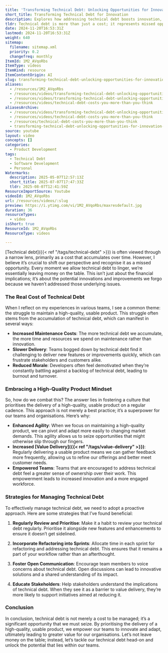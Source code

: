 ```yaml
---
title: 'Transforming Technical Debt: Unlocking Opportunities for Innovation and Value'
short_title: Transforming Technical Debt for Innovation
description: Explores how addressing technical debt boosts innovation, team morale, and value delivery by enabling agile development, better products, and proactive organisational growth.
tldr: Technical debt is more than just a cost; it represents missed opportunities for innovation and value. Allowing technical debt to accumulate slows delivery, increases maintenance costs, and lowers team morale, while proactively addressing it empowers teams, improves agility, and enhances value delivery. Make technical debt management a regular part of your workflow and educate stakeholders to unlock your team's full potential.
date: 2024-11-20T16:53:31Z
lastmod: 2024-11-20T16:53:31Z
weight: 640
sitemap:
  filename: sitemap.xml
  priority: 0.2
  changefreq: monthly
ItemId: 1M2_AVqoRbs
ItemType: videos
ItemKind: resource
ItemContentOrigin: AI
slug: transforming-technical-debt-unlocking-opportunities-for-innovation-and-value
aliases:
  - /resources/1M2_AVqoRbs
  - /resources/videos/transforming-technical-debt-unlocking-opportunities-for-innovation-and-value-1M2_AVqoRbs
  - /resources/videos/transforming-technical-debt-unlocking-opportunities-for-innovation-and-value
  - /resources/videos/technical-debt-costs-you-more-than-you-think
aliasesArchive:
  - /resources/videos/transforming-technical-debt-unlocking-opportunities-for-innovation-and-value
  - /resources/videos/technical-debt-costs-you-more-than-you-think
  - /resources/technical-debt-costs-you-more-than-you-think
  - transforming-technical-debt-unlocking-opportunities-for-innovation-and-value-1M2_AVqoRbs
source: youtube
layout: video
concepts: []
categories:
  - Product Development
tags:
  - Technical Debt
  - Software Development
  - Personal
Watermarks:
  description: 2025-05-07T12:57:13Z
  short_title: 2025-07-07T17:47:33Z
  tldr: 2025-08-07T12:41:59Z
ResourceImportSource: Youtube
videoId: 1M2_AVqoRbs
url: /resources/videos/:slug
preview: https://i.ytimg.com/vi/1M2_AVqoRbs/maxresdefault.jpg
duration: 36
resourceTypes:
  - video
isShort: true
ResourceId: 1M2_AVqoRbs
ResourceType: videos

---
```

[Technical debt]({{< ref "/tags/technical-debt" >}}) is often viewed through a narrow lens, primarily as a cost that accumulates over time. However, I believe it’s crucial to shift our perspective and recognise it as a missed opportunity. Every moment we allow technical debt to linger, we’re essentially leaving money on the table. This isn’t just about the financial implications; it’s about the potential innovations and improvements we forgo because we haven’t addressed those underlying issues.

### The Real Cost of Technical Debt

When I reflect on my experiences in various teams, I see a common theme: the struggle to maintain a high-quality, usable product. This struggle often stems from the accumulation of technical debt, which can manifest in several ways:

- **Increased Maintenance Costs**: The more technical debt we accumulate, the more time and resources we spend on maintenance rather than innovation.
- **Slower Delivery**: Teams bogged down by technical debt find it challenging to deliver new features or improvements quickly, which can frustrate stakeholders and customers alike.
- **Reduced Morale**: Developers often feel demotivated when they’re constantly battling against a backlog of technical debt, leading to burnout and turnover.

### Embracing a High-Quality Product Mindset

So, how do we combat this? The answer lies in fostering a culture that prioritises the delivery of a high-quality, usable product on a regular cadence. This approach is not merely a best practice; it’s a superpower for our teams and organisations. Here’s why:

- **Enhanced Agility**: When we focus on maintaining a high-quality product, we can pivot and adapt more easily to changing market demands. This agility allows us to seize opportunities that might otherwise slip through our fingers.
- **Increased [Value Delivery]({{< ref "/tags/value-delivery" >}})**: Regularly delivering a usable product means we can gather feedback more frequently, allowing us to refine our offerings and better meet customer needs.
- **Empowered Teams**: Teams that are encouraged to address technical debt feel a greater sense of ownership over their work. This empowerment leads to increased innovation and a more engaged workforce.

### Strategies for Managing Technical Debt

To effectively manage technical debt, we need to adopt a proactive approach. Here are some strategies that I’ve found beneficial:

1. **Regularly Review and Prioritise**: Make it a habit to review your technical debt regularly. Prioritise it alongside new features and enhancements to ensure it doesn’t get sidelined.
   
2. **Incorporate Refactoring into Sprints**: Allocate time in each sprint for refactoring and addressing technical debt. This ensures that it remains a part of your workflow rather than an afterthought.

3. **Foster Open Communication**: Encourage team members to voice concerns about technical debt. Open discussions can lead to innovative solutions and a shared understanding of its impact.

4. **Educate Stakeholders**: Help stakeholders understand the implications of technical debt. When they see it as a barrier to value delivery, they’re more likely to support initiatives aimed at reducing it.

### Conclusion

In conclusion, technical debt is not merely a cost to be managed; it’s a significant opportunity that we must seize. By prioritising the delivery of a high-quality, usable product, we empower our teams to innovate and adapt, ultimately leading to greater value for our organisations. Let’s not leave money on the table; instead, let’s tackle our technical debt head-on and unlock the potential that lies within our teams.
